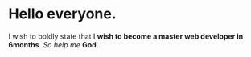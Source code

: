 # Hello everyone.
I wish to boldly state that I **wish to become a master web developer in 6months**.
*So help me* **God**.
